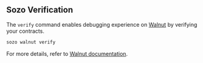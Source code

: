 ## Sozo Verification

The `verify` command enables debugging experience on [Walnut](https://walnut.dev) by verifying your contracts.

```sh
sozo walnut verify
```

For more details, refer to [Walnut documentation](https://docs.walnut.dev/overview/debug-dojo-with-walnut).
